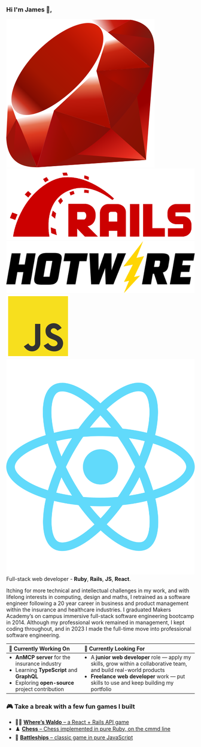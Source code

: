 
### Hi I'm James 👋,

!['ruby logo'](./assets/images/ruby.svg) !['rails logo'](./assets/images/rails.svg) !['hotwire logo'](./assets/images/hotwire-dark.svg) !['js logo'](./assets/images/javascript.svg) !['react logo'](./assets/images/react.svg)
Full-stack web developer - **Ruby**, **Rails**, **JS**, **React**.

Itching for more technical and intellectual challenges in my work, and with lifelong interests in computing, design and maths, I retrained as a software engineer following a 20 year career in business and product management within the insurance and healthcare industries. I graduated Makers Academy’s on campus immersive full-stack software engineering bootcamp in 2014. Although my professional work remained in management, I kept coding throughout, and in 2023 I made the full-time move into professional software engineering.

<table style="width:100%; border:none;">
  <colgroup>
    <col style="width:40%;">
    <col style="width:60%;">
  </colgroup>
  <thead>
    <tr>
      <th align="left">🧠 <strong>Currently Working On</strong></th>
      <th align="left">👀 <strong>Currently Looking For</strong></th>
    </tr>
  </thead>
  <tbody>
    <tr>
      <td>
        <ul style="margin:0; padding-left:1.1rem;">
          <li style="margin:0;"><strong>AnMCP server</strong> for the insurance industry</li>
          <li style="margin:0;">Learning <strong>TypeScript</strong> and <strong>GraphQL</strong></li>
          <li style="margin:0;">Exploring <strong>open-source</strong> project contribution</li>
        </ul>
      </td>
      <td style="vertical-align:top;">
        <ul style="margin:0; padding-left:1.1rem;">
          <li style="margin:0;">A <strong>junior web developer</strong> role — apply my skills, grow within a collaborative team, and build real-world products</li>
          <li style="margin:0;"><strong>Freelance web developer</strong> work — put skills to use and keep building my portfolio</li>
        </ul>
      </td>
  </tbody>
</table>



### 🎮 Take a break with a few fun games I built
- 🕵️‍♂️ [**Where’s Waldo** – a React + Rails API game](https://www.waldo.bibble.com)
- ♟️ [**Chess** – Chess implemented in pure Ruby, on the cmmd line](https://replit.com/@jbk1/Chess)
- 🚢 [**Battleships** – classic game in pure JavaScript](https://www.battleshiips.bibble.com)